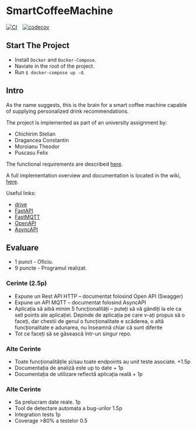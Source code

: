 # SmartCoffeeMachine

[![CI](https://github.com/TeamUnibuc/SmartCoffeeMachine/actions/workflows/coverage.yml/badge.svg?branch=main)](https://github.com/TeamUnibuc/SmartCoffeeMachine/actions/workflows/coverage.yml) &ensp; 
[![codecov](https://codecov.io/gh/TeamUnibuc/SmartCoffeeMachine/branch/main/graph/badge.svg?token=BP7YZ5JUDZ)](https://codecov.io/gh/TeamUnibuc/SmartCoffeeMachine)

## Start The Project

 * Install `Docker` and `Docker-Compose`.
 * Naviate in the root of the project.
 * Run `$ docker-compose up -d`.

## Intro

As the name suggests, this is the brain for a smart coffee machine capable of supplying personalized drink recommendations.

The project is implemented as part of an university assignment by:
 * Chichirim Stelian
 * Dragancea Constantin
 * Moroianu Theodor
 * Puscasu Felix

The functional requirements are described [here](wiki/analiza_cerintelor.md).

A full implementation overview and documentation is located in the wiki, [here](wiki/wiki.md).

Useful links:
* [drive](https://drive.google.com/drive/u/0/folders/1iyG4vzVHs1718v1f8eSRSbOx5QOlbnQM)
* [FastAPI](https://fastapi.tiangolo.com/)
* [FastMQTT](https://pypi.org/project/fastapi-mqtt/)
* [OpenAPI](https://www.openapis.org/)
* [AsyncAPI](https://www.asyncapi.com/)

## Evaluare

 * 1 punct  - Oficiu.
 * 9 puncte - Programul realizat.

### Cerinte (2.5p)

 * Expune un Rest API HTTP – documentat folosind Open API (Swagger) 
 * Expune un API MQTT – documentat folosind AsyncAPI
 * Aplicația să aibă minim 5 funcționalități – puteți să vă gândiți la ele ca sell points ale aplicației. Depinde de aplicația pe care v-ați propus să o faceți, dar chestii de genul o funcționalitate e scăderea, o altă funcționalitate e adunarea, nu înseamnă chiar că sunt diferite 
 * Tot ce faceți să se găsească într-un singur repo.

### Alte Cerinte

 * Toate funcționalitățile și/sau toate endpoints au unit teste asociate. +1.5p
 * Documentația de analiză este up to date + 1p
 * Documentația de utilizare reflectă aplicația reală + 1p

### Alte Cerinte

 * Sa prelucram date reale. 1p
 * Tool de detectare automata a bug-urilor 1.5p
 * Integration tests 1p
 * Coverage >80% a testelor 0.5
